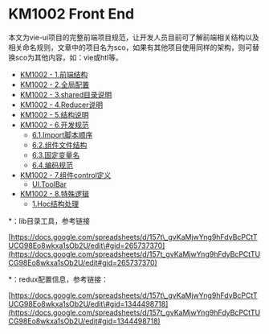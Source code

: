 # KM1002 Front End

本文为vie-ui项目的完整前端项目规范，让开发人员目前可了解前端相关结构以及相关命名规则，文章中的项目名为sco，如果有其他项目使用同样的架构，则可替换sco为其他内容，如：vie或htl等。

* [KM1002 - 1.前端结构](/environment/km1002-front-end/km1002-1qian-duan-jie-gou.md)
* [KM1002 - 2.全局配置](/environment/km1002-front-end/km1002-2quan-ju-pei-zhi.md)
* [KM1002 - 3.shared目录说明](/environment/km1002-front-end/km1002-3sharedmu-lu-shuo-ming.md)
* [KM1002 - 4.Reducer说明](/environment/km1002-front-end/km1002-4reducershuo-ming.md)
* [KM1002 - 5.结构说明](/environment/km1002-front-end/km1002-5epicshuo-ming.md)
* [KM1002 - 6.开发规范](/environment/km1002-front-end/km1002-6kai-fa-gui-fan.md)
  * [6.1.Import脚本顺序](/environment/km1002-front-end/km1002-6kai-fa-gui-fan/61importjiao-ben-shun-xu.md)
  * [6.2.组件文件结构](/environment/km1002-front-end/km1002-6kai-fa-gui-fan/62zu-jian-wen-jian-jie-gou.md)
  * [6.3.固定变量名](/environment/km1002-front-end/km1002-6kai-fa-gui-fan/63gu-ding-bian-liang-ming.md)
  * [6.4.编码规范](/environment/km1002-front-end/km1002-6kai-fa-gui-fan/64bian-liang-ming-ming-gui-fan.md)
* [KM1002 - 7.组件control定义](/environment/km1002-front-end/km1002-7zu-jian-control-ding-yi.md)
  * [UI.ToolBar](/environment/km1002-front-end/km1002-7zu-jian-control-ding-yi/uitoolbar.md)
* [KM1002 - 8.特殊逻辑](/environment/km1002-front-end/km1002-8te-shu-luo-ji.md)
  * [1.Hoc结构处理](/environment/km1002-front-end/km1002-8te-shu-luo-ji/1hocjie-gou-chu-li.md)

\*：lib目录工具，参考链接

[https://docs.google.com/spreadsheets/d/157t\_gvKaMjwYng9hFdyBcPCtTUCG98Eo8wkxa1sOb2U/edit\#gid=265737370](https://docs.google.com/spreadsheets/d/157t_gvKaMjwYng9hFdyBcPCtTUCG98Eo8wkxa1sOb2U/edit#gid=265737370)

\*：redux配置信息，参考链接：

[https://docs.google.com/spreadsheets/d/157t\_gvKaMjwYng9hFdyBcPCtTUCG98Eo8wkxa1sOb2U/edit\#gid=1344498718](https://docs.google.com/spreadsheets/d/157t_gvKaMjwYng9hFdyBcPCtTUCG98Eo8wkxa1sOb2U/edit#gid=1344498718)

